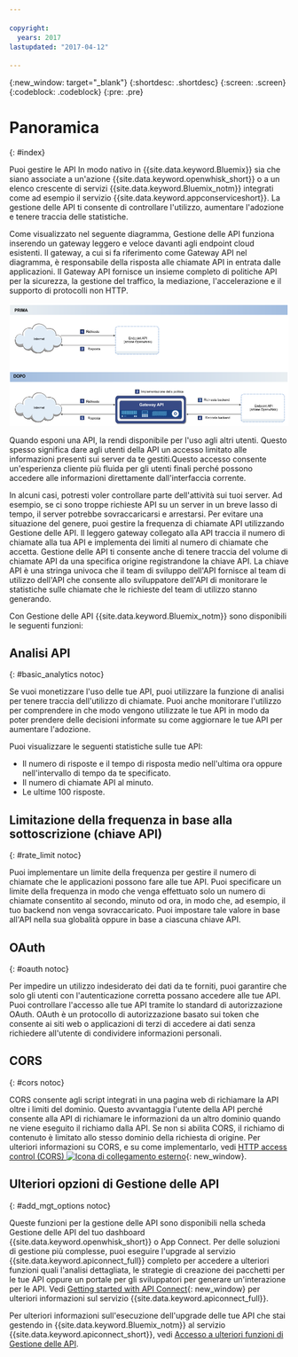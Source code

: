 ```yaml
---

copyright:
  years: 2017
lastupdated: "2017-04-12"

---
```



{:new_window: target="_blank"}
{:shortdesc: .shortdesc}
{:screen: .screen}
{:codeblock: .codeblock}
{:pre: .pre}

# Panoramica
{: #index}

Puoi gestire le API In modo nativo in {{site.data.keyword.Bluemix}} sia che siano associate a un'azione {{site.data.keyword.openwhisk_short}} o a un elenco crescente di servizi {{site.data.keyword.Bluemix_notm}} integrati come ad esempio il servizio {{site.data.keyword.appconserviceshort}}. La gestione delle API ti consente di controllare l'utilizzo, aumentare l'adozione e tenere traccia delle statistiche.

Come visualizzato nel seguente diagramma, Gestione delle API funziona inserendo un gateway leggero e veloce davanti agli endpoint cloud esistenti. Il gateway, a cui si fa riferimento come Gateway API nel diagramma, è responsabile della risposta alle chiamate API in entrata dalle applicazioni. Il Gateway API fornisce un insieme completo di politiche API per la sicurezza, la gestione del traffico, la mediazione, l'accelerazione e il supporto di protocolli non HTTP.

![Flusso di gestione API.](images/bluemix-native-apim-flow_ow.png "Flusso di gestione API.")

Quando esponi una API, la rendi disponibile per l'uso agli altri utenti. Questo spesso significa dare agli utenti della API un accesso limitato alle informazioni presenti sui server da te gestiti.Questo accesso consente un'esperienza cliente più fluida per gli utenti finali perché possono accedere alle informazioni direttamente dall'interfaccia corrente.

In alcuni casi, potresti voler controllare parte dell'attività sui tuoi server. Ad esempio, se ci sono troppe richieste API su un server in un breve lasso di tempo, il server potrebbe sovraccaricarsi e arrestarsi. Per evitare una situazione del genere, puoi gestire la frequenza di chiamate API utilizzando Gestione delle API. Il leggero gateway collegato alla API traccia il numero di chiamate alla tua API e implementa dei limiti al numero di chiamate che accetta. Gestione delle API ti consente anche di tenere traccia del volume di chiamate API da una specifica origine registrandone la chiave API. La chiave API è una stringa univoca che il team di sviluppo dell'API fornisce al team di utilizzo dell'API che consente allo sviluppatore dell'API di monitorare le statistiche sulle chiamate che le richieste del team di utilizzo stanno generando.  

Con Gestione delle API {{site.data.keyword.Bluemix_notm}} sono disponibili le seguenti funzioni:
## Analisi API
{: #basic_analytics notoc}

Se vuoi monetizzare l'uso delle tue API, puoi utilizzare la funzione di analisi per tenere traccia dell'utilizzo di chiamate. Puoi anche monitorare l'utilizzo per comprendere in che modo vengono utilizzate le tue API in modo da poter prendere delle decisioni informate su come aggiornare le tue API per aumentare l'adozione.

Puoi visualizzare le seguenti statistiche sulle tue API:
* Il numero di risposte e il tempo di risposta medio nell'ultima ora oppure nell'intervallo di tempo da te specificato.
* Il numero di chiamate API al minuto.
* Le ultime 100 risposte.

## Limitazione della frequenza in base alla sottoscrizione (chiave API)
{: #rate_limit notoc}

Puoi implementare un limite della frequenza per gestire il numero di chiamate che le applicazioni possono fare alle tue API. Puoi specificare un limite della frequenza in modo che venga effettuato solo un numero di chiamate consentito al secondo, minuto od ora, in modo che, ad esempio, il tuo backend non venga sovraccaricato. Puoi impostare tale valore in base all'API nella sua globalità oppure in base a ciascuna chiave API.

## OAuth
{: #oauth notoc}

Per impedire un utilizzo indesiderato dei dati da te forniti, puoi garantire che solo gli utenti con l'autenticazione corretta possano accedere alle tue API. Puoi controllare l'accesso alle tue API tramite lo standard di autorizzazione OAuth. OAuth è un protocollo di autorizzazione basato sui token che consente ai siti web o applicazioni di terzi di accedere ai dati senza richiedere all'utente di condividere informazioni personali.

## CORS
{: #cors notoc}

CORS consente agli script integrati in una pagina web di richiamare la API oltre i limiti del dominio. Questo avvantaggia l'utente della API perché consente alla API di richiamare le informazioni da un altro dominio quando ne viene eseguito il richiamo dalla API. Se non si abilita CORS, il richiamo di contenuto è limitato allo stesso dominio della richiesta di origine. Per ulteriori informazioni su CORS, e su come implementarlo, vedi [HTTP access control (CORS) ![Icona di collegamento esterno](../../icons/launch-glyph.svg "Icona di collegamento esterno")](https://developer.mozilla.org/en-US/docs/Web/HTTP/Access_control_CORS.html){: new_window}.

## Ulteriori opzioni di Gestione delle API
{: #add_mgt_options notoc}

Queste funzioni per la gestione delle API sono disponibili nella scheda Gestione delle API del tuo dashboard {{site.data.keyword.openwhisk_short}} o App Connect. Per delle soluzioni di gestione più complesse, puoi eseguire l'upgrade al servizio {{site.data.keyword.apiconnect_full}} completo per accedere a ulteriori funzioni quali l'analisi dettagliata, le strategie di creazione dei pacchetti per le tue API oppure un portale per gli sviluppatori per generare un'interazione per le API. Vedi [Getting started with API Connect](https://console.ng.bluemix.net/docs/services/apiconnect/index.html){: new_window} per ulteriori informazioni sul servizio {{site.data.keyword.apiconnect_full}}.

Per ulteriori informazioni sull'esecuzione dell'upgrade delle tue API che stai gestendo in {{site.data.keyword.Bluemix_notm}} al servizio {{site.data.keyword.apiconnect_short}}, vedi [Accesso a ulteriori funzioni di Gestione delle API](upgrade.html).

